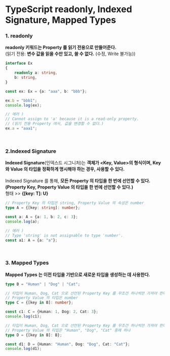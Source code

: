 # TypeScript readonly, Indexed Signature, Mapped Types

### 1. readonly
**readonly 키워드는 Property 를 읽기 전용으로 만들어준다.**
<br>
(읽기 전용: **변수 값을 읽을 수만 있고, 쓸 수 없다.** (수정, Write 불가능))
```ts
interface Ex
{
    readonly a: string,
    b: string,
}

const ex: Ex = {a: "aaa", b: "bbb"};

ex.b = "bbb1";
console.log(ex);

// 에러 )
// Cannot assign to 'a' because it is a read-only property.
// (읽기 전용 Property 여서, 값을 변경할 수 없다.)
ex.a = "aaa1";
```

<br>

### 2.Indexed Signature
**Indexed Signature**(인덱스드 시그니처)는 **객체가 <Key, Value>의 형식이며, Key 와 Value 의 타입을
정확하게 명시해야 하는 경우, 사용할 수 있다.**
<br><br>
Indexed Signature 를 통해, **모든 Property 의 타입을 한 번에 선언할 수 있다.**
<br>
**(Property Key, Property Value 의 타입을 한 번에 선언할 수 있다.)**
<br>
형태 >> **{[key: T]: U}**
```ts
// Property Key 의 타입은 string, Property Value 의 속성은 number
type A = {[key: string]: number};

const a: A = {a: 1, b: 2, c: 3};
console.log(a);

// 에러 )
// Type 'string' is not assignable to type 'number'.
const a1: A = {a: "a"};
```

<br>

### 3. Mapped Types
**Mapped Types 는 이전 타입을 기반으로 새로운 타입을 생성하는 데 사용한다.**
```ts
type B = "Human" | "Dog" | "Cat";

// 타입이 Human, Dog, Cat 으로 선언된 Property Key 를 무조건 하나씩만 가져야 한다.
// Property Value 의 타입은 number
type C = {[key in B]: number};

const c1: C = {Human: 1, Dog: 2, Cat: 3};
console.log(c1);

// 타입이 Human, Dog, Cat 으로 선언된 Property Key 를 무조건 하나씩만 가져야 한다.
// Property Value 의 타입은 "Human", "Dog", "Cat" 중에 하나
type D = {[key in B]: B};

const d1: D = {Human: "Human", Dog: "Dog", Cat: "Cat"};
console.log(d1);
```

